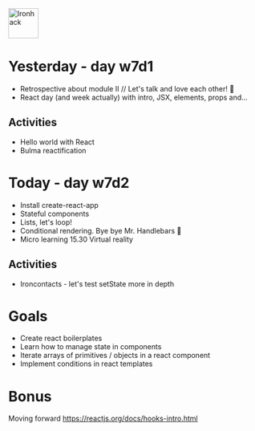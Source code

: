 <img src="https://raw.githubusercontent.com/webmad1019-1/w1d3-advanced-selectors-positioning-full-layout/master/img/ironhack.svg?sanitize=true" alt="Ironhack" width="60"/>

# Yesterday - day w7d1

- Retrospective about module II // Let's talk and love each other! 🚀
- React day (and week actually) with intro, JSX, elements, props and...

## Activities

- Hello world with React
- Bulma reactification

# Today - day w7d2

- Install create-react-app
- Stateful components
- Lists, let's loop!
- Conditional rendering. Bye bye Mr. Handlebars 🥀
- Micro learning 15.30 Virtual reality

## Activities

- Ironcontacts - let's test setState more in depth

# Goals

- Create react boilerplates
- Learn how to manage state in components
- Iterate arrays of primitives / objects in a react component
- Implement conditions in react templates

# Bonus

Moving forward https://reactjs.org/docs/hooks-intro.html
